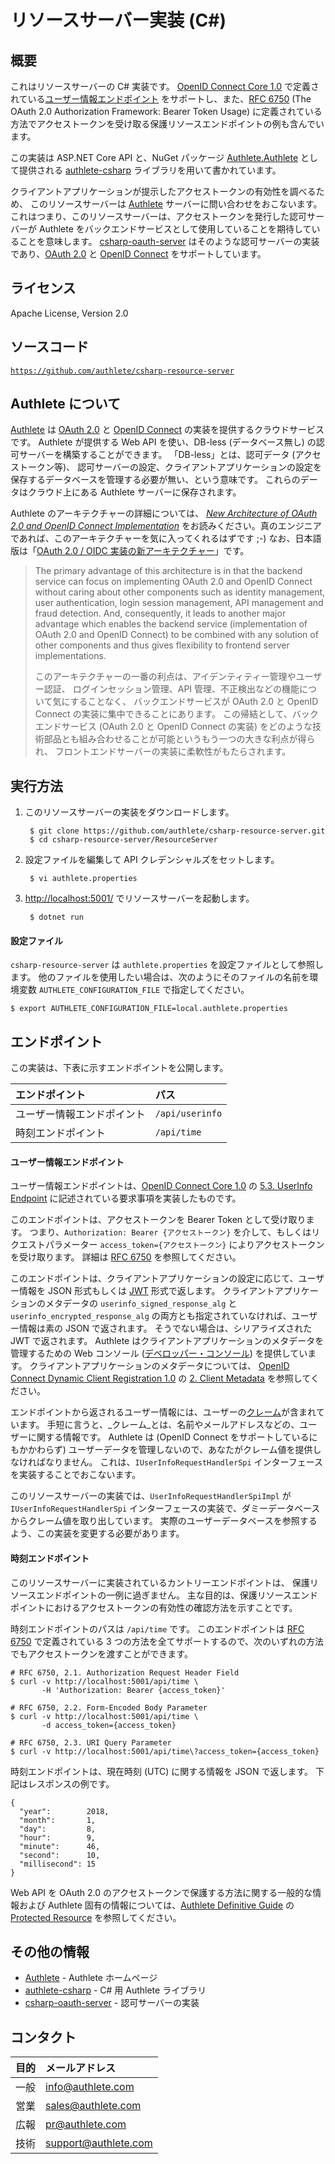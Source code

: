 リソースサーバー実装 (C#)
=========================

概要
----

これはリソースサーバーの C# 実装です。 [OpenID Connect Core 1.0][2]
で定義されている[ユーザー情報エンドポイント][1] をサポートし、また、[RFC 6750][3]
(The OAuth 2.0 Authorization Framework: Bearer Token Usage)
に定義されている方法でアクセストークンを受け取る保護リソースエンドポイントの例も含んでいます。

この実装は ASP.NET Core API と、NuGet パッケージ [Authlete.Authlete][5]
として提供される [authlete-csharp][4] ライブラリを用いて書かれています。

クライアントアプリケーションが提示したアクセストークンの有効性を調べるため、
このリソースサーバーは [Authlete][6] サーバーに問い合わせをおこないます。
これはつまり、このリソースサーバーは、アクセストークンを発行した認可サーバーが
Authlete をバックエンドサービスとして使用していることを期待していることを意味します。
[csharp-oauth-server][7] はそのような認可サーバーの実装であり、[OAuth 2.0][8] と
[OpenID Connect][9] をサポートしています。


ライセンス
----------

  Apache License, Version 2.0


ソースコード
------------

  <code>https://github.com/authlete/csharp-resource-server</code>


Authlete について
-----------------

[Authlete][6] は [OAuth 2.0][8] と [OpenID Connect][9]
の実装を提供するクラウドサービスです。
Authlete が提供する Web API を使い、DB-less (データベース無し)
の認可サーバーを構築することができます。
「DB-less」とは、認可データ (アクセストークン等)、
認可サーバーの設定、クライアントアプリケーションの設定を保存するデータベースを管理する必要が無い、という意味です。
これらのデータはクラウド上にある Authlete サーバーに保存されます。

Authlete のアーキテクチャーの詳細については、
*[New Architecture of OAuth 2.0 and OpenID Connect Implementation][10]*
をお読みください。真のエンジニアであれば、このアーキテクチャーを気に入ってくれるはずです ;-)
なお、日本語版は「[OAuth 2.0 / OIDC 実装の新アーキテクチャー][19]」です。

> The primary advantage of this architecture is in that the
> backend service can focus on implementing OAuth 2.0 and OpenID
> Connect without caring about other components such as identity
> management, user authentication, login session management, API
> management and fraud detection. And, consequently, it leads to
> another major advantage which enables the backend service
> (implementation of OAuth 2.0 and OpenID Connect) to be combined
> with any solution of other components and thus gives flexibility
> to frontend server implementations.
>
> このアーキテクチャーの一番の利点は、アイデンティティー管理やユーザー認証、
> ログインセッション管理、API 管理、不正検出などの機能について気にすることなく、
> バックエンドサービスが OAuth 2.0 と OpenID Connect の実装に集中できることにあります。
> この帰結として、バックエンドサービス (OAuth 2.0 と OpenID Connect の実装)
> をどのような技術部品とも組み合わせることが可能というもう一つの大きな利点が得られ、
> フロントエンドサーバーの実装に柔軟性がもたらされます。


実行方法
--------

1. このリソースサーバーの実装をダウンロードします。

        $ git clone https://github.com/authlete/csharp-resource-server.git
        $ cd csharp-resource-server/ResourceServer

2. 設定ファイルを編集して API クレデンシャルズをセットします。

        $ vi authlete.properties

3. [http://localhost:5001/][11] でリソースサーバーを起動します。

        $ dotnet run


#### 設定ファイル

`csharp-resource-server` は `authlete.properties` を設定ファイルとして参照します。
他のファイルを使用したい場合は、次のようにそのファイルの名前を環境変数
`AUTHLETE_CONFIGURATION_FILE` で指定してください。

    $ export AUTHLETE_CONFIGURATION_FILE=local.authlete.properties


エンドポイント
--------------

この実装は、下表に示すエンドポイントを公開します。

| エンドポイント             | パス            |
|:---------------------------|:----------------|
| ユーザー情報エンドポイント | `/api/userinfo` |
| 時刻エンドポイント         | `/api/time`     |


#### ユーザー情報エンドポイント

ユーザー情報エンドポイントは、[OpenID Connect Core 1.0][2] の
[5.3. UserInfo Endpoint][1] に記述されている要求事項を実装したものです。

このエンドポイントは、アクセストークンを Bearer Token として受け取ります。
つまり、`Authorization: Bearer {アクセストークン}`
を介して、もしくはリクエストパラメーター `access_token={アクセストークン}`
によりアクセストークンを受け取ります。 詳細は [RFC 6750][3] を参照してください。

このエンドポイントは、クライアントアプリケーションの設定に応じて、ユーザー情報を
JSON 形式もしくは [JWT][12] 形式で返します。 クライアントアプリケーションのメタデータの
`userinfo_signed_response_alg` と `userinfo_encrypted_response_alg`
の両方とも指定されていなければ、ユーザー情報は素の JSON で返されます。
そうでない場合は、シリアライズされた JWT で返されます。 Authlete
はクライアントアプリケーションのメタデータを管理するための Web コンソール
([デベロッパー・コンソール][13]) を提供しています。
クライアントアプリケーションのメタデータについては、
[OpenID Connect Dynamic Client Registration 1.0][15] の
[2. Client Metadata][14] を参照してください。

エンドポイントから返されるユーザー情報には、ユーザーの[クレーム][16]が含まれています。
手短に言うと、_クレーム_とは、名前やメールアドレスなどの、ユーザーに関する情報です。
Authlete は (OpenID Connect をサポートしているにもかかわらず)
ユーザーデータを管理しないので、あなたがクレーム値を提供しなければなりません。
これは、`IUserInfoRequestHandlerSpi` インターフェースを実装することでおこないます。

このリソースサーバーの実装では、`UserInfoRequestHandlerSpiImpl` が `IUserInfoRequestHandlerSpi`
インターフェースの実装で、ダミーデータベースからクレーム値を取り出しています。
実際のユーザーデータベースを参照するよう、この実装を変更する必要があります。


#### 時刻エンドポイント

このリソースサーバーに実装されているカントリーエンドポイントは、
保護リソースエンドポイントの一例に過ぎません。
主な目的は、保護リソースエンドポイントにおけるアクセストークンの有効性の確認方法を示すことです。

時刻エンドポイントのパスは `/api/time` です。
このエンドポイントは [RFC 6750][3] で定義されている
3 つの方法を全てサポートするので、次のいずれの方法でもアクセストークンを渡すことができます。

```
# RFC 6750, 2.1. Authorization Request Header Field
$ curl -v http://localhost:5001/api/time \
       -H 'Authorization: Bearer {access_token}'
```

```
# RFC 6750, 2.2. Form-Encoded Body Parameter
$ curl -v http://localhost:5001/api/time \
       -d access_token={access_token}
```

```
# RFC 6750, 2.3. URI Query Parameter
$ curl -v http://localhost:5001/api/time\?access_token={access_token}
```

時刻エンドポイントは、現在時刻 (UTC) に関する情報を JSON で返します。
下記はレスポンスの例です。

```
{
  "year":        2018,
  "month":       1,
  "day":         8,
  "hour":        9,
  "minute":      46,
  "second":      10,
  "millisecond": 15
}
```

Web API を OAuth 2.0 のアクセストークンで保護する方法に関する一般的な情報および
Authlete 固有の情報については、[Authlete Definitive Guide][18] の
[Protected Resource][17] を参照してください。


その他の情報
------------

- [Authlete][6] - Authlete ホームページ
- [authlete-csharp][4] - C# 用 Authlete ライブラリ
- [csharp-oauth-server][7] - 認可サーバーの実装


コンタクト
----------

| 目的 | メールアドレス       |
|:-----|:---------------------|
| 一般 | info@authlete.com    |
| 営業 | sales@authlete.com   |
| 広報 | pr@authlete.com      |
| 技術 | support@authlete.com |


[1]: https://openid.net/specs/openid-connect-core-1_0.html#UserInfo
[2]: https://openid.net/specs/openid-connect-core-1_0.html
[3]: https://tools.ietf.org/html/rfc6750
[4]: https://github.com/authlete/authlete-csharp
[5]: https://www.nuget.org/packages/Authlete.Authlete
[6]: https://www.authlete.com/
[7]: https://github.com/authlete/csharp-oauth-server
[8]: https://tools.ietf.org/html/rfc6749
[9]: https://openid.net/connect/
[10]: https://medium.com/@darutk/new-architecture-of-oauth-2-0-and-openid-connect-implementation-18f408f9338d
[11]: http://localhost:5001/
[12]: https://tools.ietf.org/html/rfc7519
[13]: https://www.authlete.com/documents/cd_console
[14]: https://openid.net/specs/openid-connect-registration-1_0.html#ClientMetadata
[15]: https://openid.net/specs/openid-connect-registration-1_0.html
[16]: https://openid.net/specs/openid-connect-core-1_0.html#Claims
[17]: https://www.authlete.com/documents/definitive_guide/protected_resource
[18]: https://www.authlete.com/documents/definitive_guide
[19]: https://qiita.com/TakahikoKawasaki/items/b2a4fc39e0c1a1949aab
